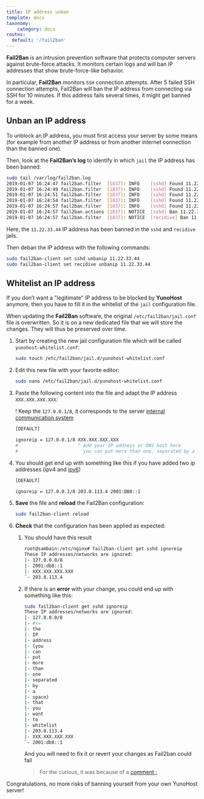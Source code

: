 ```yaml
---
title: IP address unban
template: docs
taxonomy:
    category: docs
routes:
  default: '/fail2ban'
---
```


**Fail2Ban** is an intrusion prevention software that protects computer servers against brute-force attacks. It monitors certain logs and will ban IP addresses that show brute-force-like behavior.

In particular, **Fail2Ban** monitors `SSH` connection attempts. After 5 failed SSH connection attempts, Fail2Ban will ban the IP address from connecting via SSH for 10 minutes. If this address fails several times, it might get banned for a week.

## Unban an IP address

To unblock an IP address, you must first access your server by some means (for example from another IP address or from another internet connection than the banned one).

Then, look at the **Fail2Ban’s log** to identify in which `jail` the IP address has been banned:

```bash
sudo tail /var/log/fail2ban.log
2019-01-07 16:24:47 fail2ban.filter  [1837]: INFO    [sshd] Found 11.22.33.44
2019-01-07 16:24:49 fail2ban.filter  [1837]: INFO    [sshd] Found 11.22.33.44
2019-01-07 16:24:51 fail2ban.filter  [1837]: INFO    [sshd] Found 11.22.33.44
2019-01-07 16:24:54 fail2ban.filter  [1837]: INFO    [sshd] Found 11.22.33.44
2019-01-07 16:24:57 fail2ban.filter  [1837]: INFO    [sshd] Found 11.22.33.44
2019-01-07 16:24:57 fail2ban.actions [1837]: NOTICE  [sshd] Ban 11.22.33.44
2019-01-07 16:24:57 fail2ban.filter  [1837]: NOTICE  [recidive] Ban 11.22.33.44
```

Here, the `11.22.33.44` IP address has been banned in the `sshd` and `recidive` jails.

Then deban the IP address with the following commands:

```bash
sudo fail2ban-client set sshd unbanip 11.22.33.44
sudo fail2ban-client set recidive unbanip 11.22.33.44
```

## Whitelist an IP address

If you don’t want a "legitimate" IP address to be blocked by **YunoHost** anymore, then you have to fill it in the whitelist of the `jail` configuration file.

When updating the **Fail2Ban** software, the original `/etc/fail2ban/jail.conf` file is overwritten. So it is on a new dedicated file that we will store the changes. They will thus be preserved over time.

1. Start by creating the new jail configuration file which will be called `yunohost-whitelist.conf`:

    ```bash
    sudo touch /etc/fail2ban/jail.d/yunohost-whitelist.conf
    ```

2. Edit this new file with your favorite editor:

    ```bash
    sudo nano /etc/fail2ban/jail.d/yunohost-whitelist.conf
    ```

3. Paste the following content into the file and adapt the IP address `XXX.XXX.XXX.XXX`:

    ! Keep the `127.0.0.1/8`, it corresponds to the server [internal communication system](https://en.wikipedia.org/wiki/Localhost)

    ```bash
    [DEFAULT]

    ignoreip = 127.0.0.1/8 XXX.XXX.XXX.XXX
    #                      ^ Add your IP address or DNS host here
    #                        you can put more than one, separated by a space
    ```

4. You should get end up with something like this if you have added two ip addresses (ipv4 and [ipv6](/ipv6))

    ```bash
    [DEFAULT]

    ignoreip = 127.0.0.1/8 203.0.113.4 2001:DB8::1
    ```

5. **Save** the file and **reload** the Fail2Ban configuration:

    ```bash
    sudo fail2ban-client reload
    ```

6. **Check** that the configuration has been applied as expected:

    1. You should have this result

        ```bash
        root@sambain:/etc/nginx# fail2ban-client get sshd ignoreip
        These IP addresses/networks are ignored:
        |- 127.0.0.0/8
        |- 2001:db8::1
        |- XXX.XXX.XXX.XXX
        `- 203.0.113.4
        ```

    2. If there is an **error** with your change, you could end up with something like this:

        ```bash
        sudo fail2ban-client get sshd ignoreip
        These IP addresses/networks are ignored:
        |- 127.0.0.0/8
        |- #<=
        |- the
        |- IP
        |- address
        |- (you
        |- can
        |- put
        |- more
        |- than
        |- one
        |- separated
        |- by
        |- a
        |- space)
        |- that
        |- you
        |- want
        |- to
        |- whitelist
        |- 203.0.113.4
        |- XXX.XXX.XXX.XXX
        `- 2001:db8::1
        ```

        And you will need to fix it or revert your changes as Fail2ban could fail

        > For the curious, it was because of a [comment ;](https://github.com/fail2ban/fail2ban/blob/master/config/jail.conf#L30)

Congratulations, no more risks of banning yourself from your own YunoHost server!
